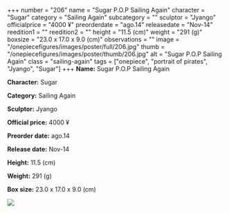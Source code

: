 +++
number = "206"
name = "Sugar P.O.P Sailing Again"
character = "Sugar"
category = "Sailing Again"
subcategory = ""
sculptor = "Jyango"
officialprice = "4000 ¥"
preorderdate = "ago.14"
releasedate = "Nov-14"
reedition1 = ""
reedition2 = ""
height = "11.5 (cm)"
weight = "291 (g)"
boxsize = "23.0 x 17.0 x 9.0 (cm)"
observations = ""
image = "/onepiecefigures/images/poster/full/206.jpg"
thumb = "/onepiecefigures/images/poster/thumb/206.jpg"
alt = "Sugar P.O.P Sailing Again"
class = "sailing-again"
tags = ["onepiece", "portrait of pirates", "Jyango", "Sugar"]
+++
**Name:** Sugar P.O.P Sailing Again

**Character:** Sugar

**Category:** Sailing Again 

**Sculptor:** Jyango

**Official price:** 4000 ¥

**Preorder date:** ago.14

**Release date:** Nov-14

**Height:** 11.5 (cm)

**Weight:** 291 (g)

**Box size:** 23.0 x 17.0 x 9.0 (cm)

<img src="/onepiecefigures/images/poster/thumb/206.jpg">